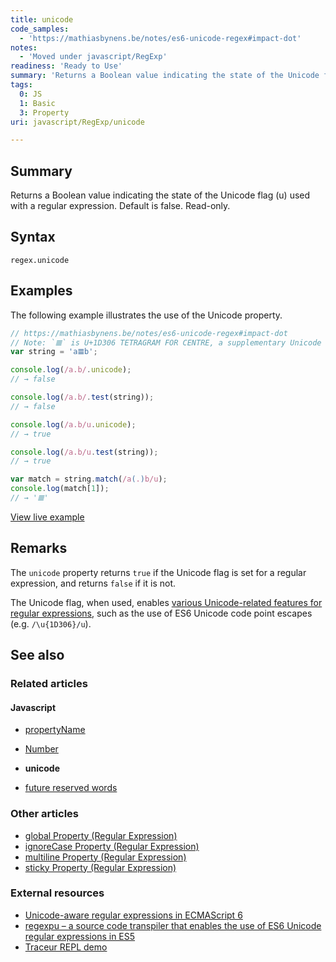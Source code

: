```yaml
---
title: unicode
code_samples:
  - 'https://mathiasbynens.be/notes/es6-unicode-regex#impact-dot'
notes:
  - 'Moved under javascript/RegExp'
readiness: 'Ready to Use'
summary: 'Returns a Boolean value indicating the state of the Unicode flag (u) used with a regular expression. Default is false. Read-only.'
tags:
  0: JS
  1: Basic
  3: Property
uri: javascript/RegExp/unicode

---
```

## Summary

Returns a Boolean value indicating the state of the Unicode flag (u) used with a regular expression. Default is false. Read-only.

## Syntax

    regex.unicode

## Examples

The following example illustrates the use of the Unicode property.

``` js
// https://mathiasbynens.be/notes/es6-unicode-regex#impact-dot
// Note: `𝌆` is U+1D306 TETRAGRAM FOR CENTRE, a supplementary Unicode symbol.
var string = 'a𝌆b';

console.log(/a.b/.unicode);
// → false

console.log(/a.b/.test(string));
// → false

console.log(/a.b/u.unicode);
// → true

console.log(/a.b/u.test(string));
// → true

var match = string.match(/a(.)b/u);
console.log(match[1]);
// → '𝌆'
```

[View live example](https://mathiasbynens.be/notes/es6-unicode-regex#impact-dot)

## Remarks

The `unicode` property returns `true` if the Unicode flag is set for a regular expression, and returns `false` if it is not.

The Unicode flag, when used, enables [various Unicode-related features for regular expressions](https://mathiasbynens.be/notes/es6-unicode-regex), such as the use of ES6 Unicode code point escapes (e.g. `/\u{1D306}/u`).

## See also

### Related articles

#### Javascript

-   [propertyName](/dom/TransitionEvent/propertyName)

-   [Number](/javascript/Number)

-   **unicode**

-   [future reserved words](/javascript/future_reserved_words)

### Other articles

-   [global Property (Regular Expression)](/javascript/regular_expression/global)
-   [ignoreCase Property (Regular Expression)](/javascript/regular_expression/ignoreCase)
-   [multiline Property (Regular Expression)](/javascript/regular_expression/multiline)
-   [sticky Property (Regular Expression)](/javascript/regular_expression/sticky)

### External resources

-   [Unicode-aware regular expressions in ECMAScript 6](https://mathiasbynens.be/notes/es6-unicode-regex)
-   [regexpu – a source code transpiler that enables the use of ES6 Unicode regular expressions in ES5](https://github.com/mathiasbynens/regexpu)
-   [Traceur REPL demo](https://google.github.io/traceur-compiler/demo/repl.html#%2F%2F%20Traceur%20now%20uses%20regexpu%20(https%3A%2F%2Fmths.be%2Fregexpu)%20to%20transpile%20regular%0A%2F%2F%20expression%20literals%20that%20have%20the%20ES6%20%60u%60%20flag%20set%20into%20equivalent%20ES5.%0A%0A%2F%2F%20Match%20any%20symbol%20from%20U%2B1F4A9%20PILE%20OF%20POO%20to%20U%2B1F4AB%20DIZZY%20SYMBOL.%0Avar%20regex%20%3D%20%2F%5B%F0%9F%92%A9-%F0%9F%92%AB%5D%2Fu%3B%20%2F%2F%20Or%2C%20%60%2F%5Cu%7B1F4A9%7D-%5Cu%7B1F4AB%7D%2Fu%60.%0Aconsole.log(%0A%20%20regex.test('%F0%9F%92%A8')%2C%20%2F%2F%20false%0A%20%20regex.test('%F0%9F%92%A9')%2C%20%2F%2F%20true%0A%20%20regex.test('%F0%9F%92%AA')%2C%20%2F%2F%20true%0A%20%20regex.test('%F0%9F%92%AB')%2C%20%2F%2F%20true%0A%20%20regex.test('%F0%9F%92%AC')%20%20%2F%2F%20false%0A)%3B%0A%0A%2F%2F%20See%20https%3A%2F%2Fmathiasbynens.be%2Fnotes%2Fes6-unicode-regex%20for%20more%20examples%20and%0A%2F%2F%20info.%0A)

